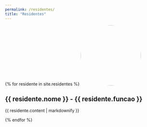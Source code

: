 ```yaml
---
permalink: /residentes/
title: "Residentes"
---
```

<head>
  <style>
  	.residente-foto {
  	  border-radius: 50%;
  	  object-fit: cover;
	  width: 200px;
	  height: 200px;
  	}
  </style>
</head>
{% for residente in site.residentes %}
  <img class="residente-foto" src="{{ relative_url }}assets/images/{{ residente.foto }}">
  <h2>{{ residente.nome }} - {{ residente.funcao }}</h2>
  <p>{{ residente.content | markdownify }}</p>
  
{% endfor %}
